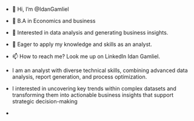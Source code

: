 ### 

- 👋 Hi, I’m @IdanGamliel
- 🌱 B.A in Economics and business 
- 👀 Interested in data analysis and generating business insights.
- 💞️ Eager to apply my knowledge and skills as an analyst.
- 📫 How to reach me? Look me up on LinkedIn Idan Gamliel.

- I am an analyst with diverse technical skills, combining advanced data analysis, report generation, and process optimization.
- I interested in uncovering key trends within complex datasets and transforming them into actionable business insights that support strategic decision-making
- 

###
